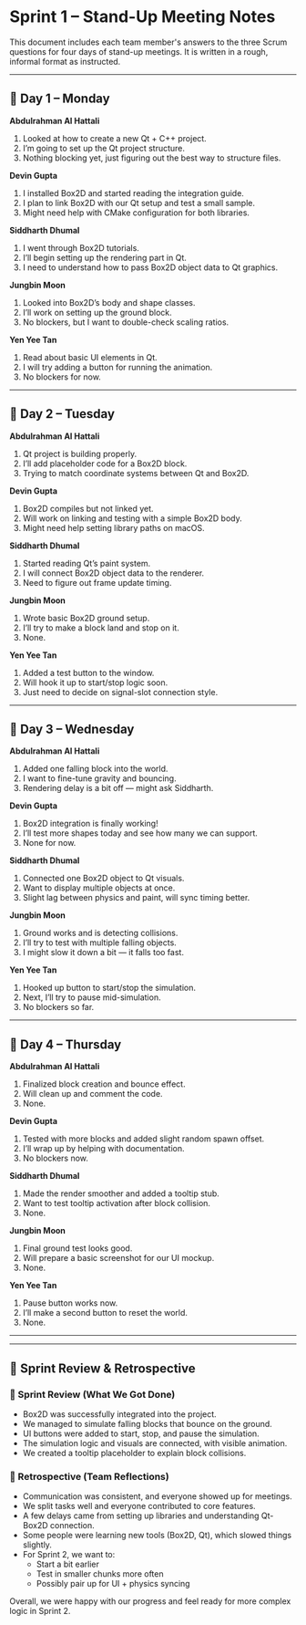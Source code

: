# Sprint 1 – Stand-Up Meeting Notes

This document includes each team member's answers to the three Scrum questions for four days of stand-up meetings. It is written in a rough, informal format as instructed.

---

## 📅 Day 1 – Monday

**Abdulrahman Al Hattali**  
1. Looked at how to create a new Qt + C++ project.  
2. I’m going to set up the Qt project structure.  
3. Nothing blocking yet, just figuring out the best way to structure files.

**Devin Gupta**  
1. I installed Box2D and started reading the integration guide.  
2. I plan to link Box2D with our Qt setup and test a small sample.  
3. Might need help with CMake configuration for both libraries.

**Siddharth Dhumal**  
1. I went through Box2D tutorials.  
2. I’ll begin setting up the rendering part in Qt.  
3. I need to understand how to pass Box2D object data to Qt graphics.

**Jungbin Moon**  
1. Looked into Box2D’s body and shape classes.  
2. I’ll work on setting up the ground block.  
3. No blockers, but I want to double-check scaling ratios.

**Yen Yee Tan**  
1. Read about basic UI elements in Qt.  
2. I will try adding a button for running the animation.  
3. No blockers for now.

---

## 📅 Day 2 – Tuesday

**Abdulrahman Al Hattali**  
1. Qt project is building properly.  
2. I’ll add placeholder code for a Box2D block.  
3. Trying to match coordinate systems between Qt and Box2D.

**Devin Gupta**  
1. Box2D compiles but not linked yet.  
2. Will work on linking and testing with a simple Box2D body.  
3. Might need help setting library paths on macOS.

**Siddharth Dhumal**  
1. Started reading Qt’s paint system.  
2. I will connect Box2D object data to the renderer.  
3. Need to figure out frame update timing.

**Jungbin Moon**  
1. Wrote basic Box2D ground setup.  
2. I’ll try to make a block land and stop on it.  
3. None.

**Yen Yee Tan**  
1. Added a test button to the window.  
2. Will hook it up to start/stop logic soon.  
3. Just need to decide on signal-slot connection style.

---

## 📅 Day 3 – Wednesday

**Abdulrahman Al Hattali**  
1. Added one falling block into the world.  
2. I want to fine-tune gravity and bouncing.  
3. Rendering delay is a bit off — might ask Siddharth.

**Devin Gupta**  
1. Box2D integration is finally working!  
2. I’ll test more shapes today and see how many we can support.  
3. None for now.

**Siddharth Dhumal**  
1. Connected one Box2D object to Qt visuals.  
2. Want to display multiple objects at once.  
3. Slight lag between physics and paint, will sync timing better.

**Jungbin Moon**  
1. Ground works and is detecting collisions.  
2. I’ll try to test with multiple falling objects.  
3. I might slow it down a bit — it falls too fast.

**Yen Yee Tan**  
1. Hooked up button to start/stop the simulation.  
2. Next, I’ll try to pause mid-simulation.  
3. No blockers so far.

---

## 📅 Day 4 – Thursday

**Abdulrahman Al Hattali**  
1. Finalized block creation and bounce effect.  
2. Will clean up and comment the code.  
3. None.

**Devin Gupta**  
1. Tested with more blocks and added slight random spawn offset.  
2. I’ll wrap up by helping with documentation.  
3. No blockers now.

**Siddharth Dhumal**  
1. Made the render smoother and added a tooltip stub.  
2. Want to test tooltip activation after block collision.  
3. None.

**Jungbin Moon**  
1. Final ground test looks good.  
2. Will prepare a basic screenshot for our UI mockup.  
3. None.

**Yen Yee Tan**  
1. Pause button works now.  
2. I’ll make a second button to reset the world.  
3. None.

---

---

## 🚀 Sprint Review & Retrospective

### 🧩 Sprint Review (What We Got Done)

- Box2D was successfully integrated into the project.
- We managed to simulate falling blocks that bounce on the ground.
- UI buttons were added to start, stop, and pause the simulation.
- The simulation logic and visuals are connected, with visible animation.
- We created a tooltip placeholder to explain block collisions.

### 💬 Retrospective (Team Reflections)

- Communication was consistent, and everyone showed up for meetings.
- We split tasks well and everyone contributed to core features.
- A few delays came from setting up libraries and understanding Qt-Box2D connection.
- Some people were learning new tools (Box2D, Qt), which slowed things slightly.
- For Sprint 2, we want to:
  - Start a bit earlier
  - Test in smaller chunks more often
  - Possibly pair up for UI + physics syncing

Overall, we were happy with our progress and feel ready for more complex logic in Sprint 2.